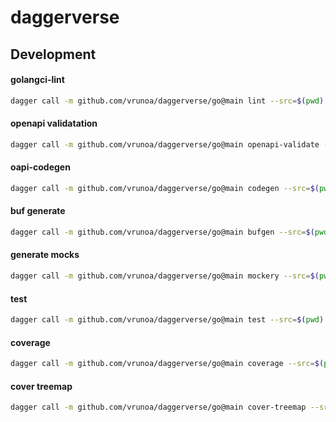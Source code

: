 # daggerverse

## Development

#### golangci-lint
```sh {name=lint}
dagger call -m github.com/vrunoa/daggerverse/go@main lint --src=$(pwd)
```

#### openapi validatation
```sh {name=openapi-validate}
dagger call -m github.com/vrunoa/daggerverse/go@main openapi-validate --src=$(pwd) --spec=./petstore.yaml
```

#### oapi-codegen
```sh {name=oapi-codegen}
dagger call -m github.com/vrunoa/daggerverse/go@main codegen --src=$(pwd) --config=./codegen/manager.yaml --spec=./spec/manager.yaml --target=gen/service -o ./gen/service
```

#### buf generate
```sh {name=buf}
dagger call -m github.com/vrunoa/daggerverse/go@main bufgen --src=$(pwd) --target=gen/proto -o ./gen/proto
```

#### generate mocks
```sh {name=mockery}
dagger call -m github.com/vrunoa/daggerverse/go@main mockery --src=$(pwd) --target=mocks -o ./mocks
```

#### test
```sh {name=test}
dagger call -m github.com/vrunoa/daggerverse/go@main test --src=$(pwd) -o coverage.out
```

#### coverage
```sh {name=coverage}
dagger call -m github.com/vrunoa/daggerverse/go@main coverage --src=$(pwd) --coverfile=coverage.out --threshold=12
```

#### cover treemap
```sh {name=cover-treemap}
dagger call -m github.com/vrunoa/daggerverse/go@main cover-treemap --src=$(pwd) --coverfile=coverage.out --out=coverage.svg -o coverage.svg
```

